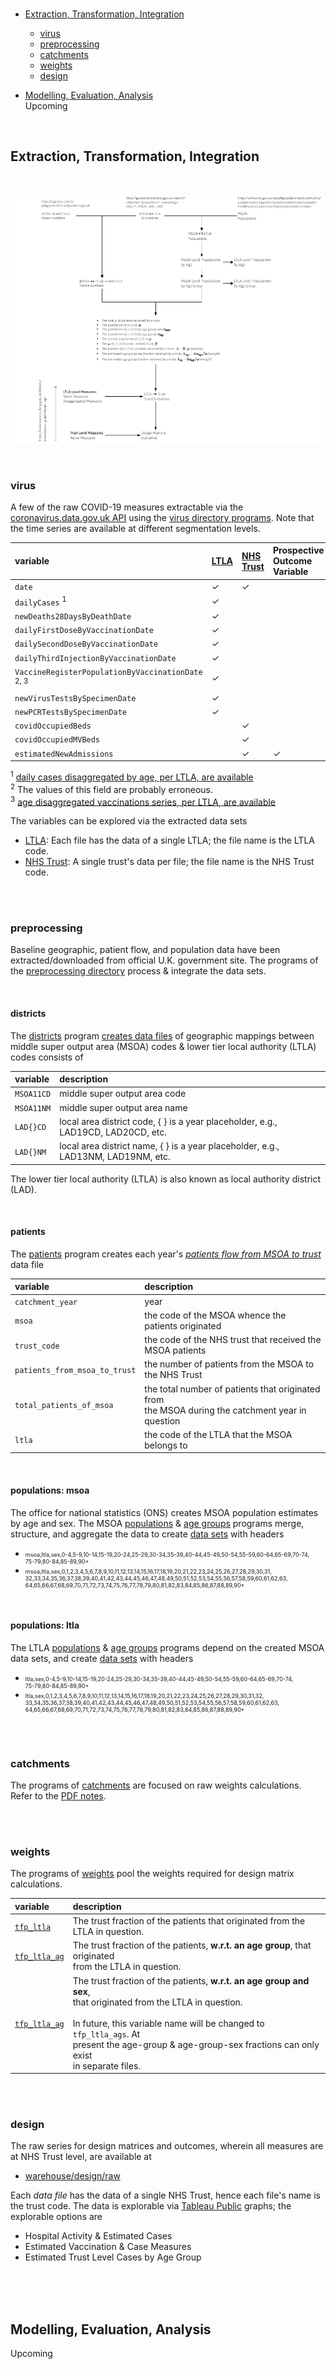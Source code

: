 
<br>

* [Extraction, Transformation, Integration](#extraction-transformation-integration)
  * [virus](#virus)
  * [preprocessing](#preprocessing)
  * [catchments](#catchments)
  * [weights](#weights)
  * [design](#design)  

* [Modelling, Evaluation, Analysis](#modelling-evaluation-analysis) <br>
  Upcoming

<br>

## Extraction, Transformation, Integration

<br>

![](../notebooks/notes/images/outline.png)

<br>

### virus

A few of the raw COVID-19 measures extractable via 
the [coronavirus.data.gov.uk API](https://coronavirus.data.gov.uk/details/developers-guide/main-api) using the 
[virus directory programs](./virus).  Note that the time series are available at different segmentation levels.

variable | [LTLA](../warehouse/virus/ltla/measures) | [NHS Trust](../warehouse/virus/trusts/measures) | Prospective<br>Outcome<br>Variable
 :--- | :--- | :--- | :---
``date`` | &#10003; | &#10003; |
``dailyCases`` <sup>1</sup> | &#10003; | |
``newDeaths28DaysByDeathDate`` | &#10003; | |
``dailyFirstDoseByVaccinationDate`` | &#10003; | |
``dailySecondDoseByVaccinationDate`` | &#10003; | |
``dailyThirdInjectionByVaccinationDate`` | &#10003; | |
``VaccineRegisterPopulationByVaccinationDate`` <sup>2, 3</sup> | &#10003; | |
``newVirusTestsBySpecimenDate`` | &#10003; | |
``newPCRTestsBySpecimenDate`` | &#10003; | |
``covidOccupiedBeds`` | | &#10003; |
``covidOccupiedMVBeds`` | | &#10003; |
``estimatedNewAdmissions`` | | &#10003; | &#10003;

<sup>1</sup> [daily cases disaggregated by age, per LTLA, are available](../warehouse/virus/ltla/demographic/cases)<br>
<sup>2</sup> The values of this field are probably erroneous.  
<sup>3</sup> [age disaggregated vaccinations series, per LTLA, are available](../warehouse/virus/ltla/demographic/vaccinations)


The variables can be explored via the extracted data sets
* [LTLA](../warehouse/virus/ltla/measures): Each file has the data of a single LTLA; the file name is the LTLA code.
* [NHS Trust](../warehouse/virus/trusts/measures): A single trust's data per file; the file name is the NHS Trust code.

<br>
<br>

### preprocessing

Baseline geographic, patient flow, and population data have been extracted/downloaded from official U.K. 
government site.  The programs of the [preprocessing directory](./preprocessing) process & integrate the data sets.

<br>

#### districts

The [districts](./preprocessing/districts.py) program [creates data files](../warehouse/geography/districts) of 
geographic mappings between middle super output area (MSOA) codes & lower tier local authority (LTLA) codes consists of

variable | description
 :--- | :---
``MSOA11CD`` | middle super output area code
``MSOA11NM`` | middle super output area name
``LAD{}CD`` | local area district code, { } is a year placeholder, e.g., LAD19CD, LAD20CD, etc.
``LAD{}NM`` | local area district name, { } is a year placeholder, e.g., LAD13NM, LAD19NM, etc.

The lower tier local authority (LTLA) is also known as local authority district (LAD).

<br>

#### patients

The [patients](./preprocessing/patients.py) program creates each 
year's [*patients flow from MSOA to trust*](../warehouse/patients) data file

variable | description
 :--- | :---
``catchment_year`` | year
``msoa``| the code of the MSOA whence the patients originated 
``trust_code`` | the code of the NHS trust that received the MSOA patients
``patients_from_msoa_to_trust`` | the number of patients from the MSOA to the NHS Trust
``total_patients_of_msoa`` | the total number of patients that originated from<br>the MSOA during the catchment year in question
``ltla``| the code of the LTLA that the MSOA belongs to


<br>

#### populations: msoa

The office for national statistics (ONS) creates MSOA population estimates by age and sex. The MSOA
[populations](./preprocessing/populationsmsoa.py) & [age groups](preprocessing/agegroupsexmsoa.py) programs merge, structure, and aggregate the data 
to create [data sets](../warehouse/populations/msoa) with headers

<ul>
    <li><div style='font-size: xx-small'>msoa,ltla,sex,0-4,5-9,10-14,15-19,20-24,25-29,30-34,35-39,40-44,45-49,50-54,55-59,60-64,65-69,70-74,<br>
        75-79,80-84,85-89,90+</div></li>
    <li><div style='font-size: xx-small'>msoa,ltla,sex,0,1,2,3,4,5,6,7,8,9,10,11,12,13,14,15,16,17,18,19,20,21,22,23,24,25,26,27,28,29,30,31,<br>
        32,33,34,35,36,37,38,39,40,41,42,43,44,45,46,47,48,49,50,51,52,53,54,55,56,57,58,59,60,61,62,63,<br>
        64,65,66,67,68,69,70,71,72,73,74,75,76,77,78,79,80,81,82,83,84,85,86,87,88,89,90+</div></li>
</ul>

<br>

#### populations: ltla

The LTLA [populations](./preprocessing/populationsltla.py) & [age groups](preprocessing/agegroupsexltla.py) programs depend on the created MSOA 
data sets, and create [data sets](../warehouse/populations/ltla) with headers

<ul>
    <li><div style='font-size: xx-small'>ltla,sex,0-4,5-9,10-14,15-19,20-24,25-29,30-34,35-39,40-44,45-49,50-54,55-59,60-64,65-69,70-74,<br>
        75-79,80-84,85-89,90+</div></li>
    <li><div style='font-size: xx-small'>ltla,sex,0,1,2,3,4,5,6,7,8,9,10,11,12,13,14,15,16,17,18,19,20,21,22,23,24,25,26,27,28,29,30,31,32,<br>
        33,34,35,36,37,38,39,40,41,42,43,44,45,46,47,48,49,50,51,52,53,54,55,56,57,58,59,60,61,62,63,<br>
        64,65,66,67,68,69,70,71,72,73,74,75,76,77,78,79,80,81,82,83,84,85,86,87,88,89,90+</div></li>
</ul>

<br>
<br>


### catchments

The programs of [catchments](./catchments) are focused on raw weights calculations.  Refer to the [PDF notes](../notebooks/notes/notes.pdf).

<br>
<br>

### weights

The programs of [weights](./weights) pool the weights required for design matrix calculations. 

variable | description
 :--- | :---
[``tfp_ltla``](../warehouse/weights/series/ltla/focus/parent) | The trust fraction of the patients that originated from the<br>LTLA in question.
[``tfp_ltla_ag``](../warehouse/weights/series/ltla/focus/child) | The trust fraction of the patients, **w.r.t. an age group**, that originated<br>from the LTLA in question.
[``tfp_ltla_ag``](../warehouse/weights/series/ltla/baseline/disaggregated) | The trust fraction of the patients, **w.r.t. an age group and sex**,<br>that originated from the LTLA in question.<br><br>In future, this variable name will be changed to ``tfp_ltla_ags``.  At<br>present the age-group & age-group-sex fractions can only exist<br>in separate files.

<br>
<br>

### design

The raw series for design matrices and outcomes, wherein all measures are at NHS Trust level, are available at

* [warehouse/design/raw](../warehouse/design/raw)

Each *data file* has the data of a single NHS Trust, hence each file's name is the trust code.  The data is explorable
via [Tableau Public](https://public.tableau.com/app/profile/greyhypotheses) graphs; the
explorable options are

* Hospital Activity & Estimated Cases
* Estimated Vaccination & Case Measures
* Estimated Trust Level Cases by Age Group

<br>
<br>
<br>

## Modelling, Evaluation, Analysis
Upcoming

<br>
<br>

<br>
<br>

<br>
<br>

<br>
<br>
